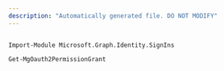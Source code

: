 ```yaml
---
description: "Automatically generated file. DO NOT MODIFY"
---
```


```powershellv1

Import-Module Microsoft.Graph.Identity.SignIns

Get-MgOauth2PermissionGrant

```